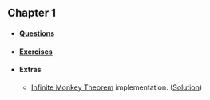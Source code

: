 ## Chapter 1

* #### [Questions](https://github.com/RiccardoMPesce/PythonDS3-Selected-Assignments/blob/main/chap1/chapter1_questions.ipynb)

* #### [Exercises](https://github.com/RiccardoMPesce/PythonDS3-Selected-Assignments/blob/main/chap1/chapter1_exercises.ipynb)

* #### Extras
    * [Infinite Monkey Theorem](https://en.wikipedia.org/wiki/Infinite_monkey_theorem) implementation. ([Solution](https://github.com/RiccardoMPesce/PythonDS3-Selected-Assignments/blob/main/chap1/ch-1-imt.py))